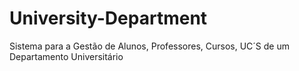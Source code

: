 # University-Department
Sistema para a Gestão de Alunos, Professores, Cursos, UC´S de um Departamento Universitário
